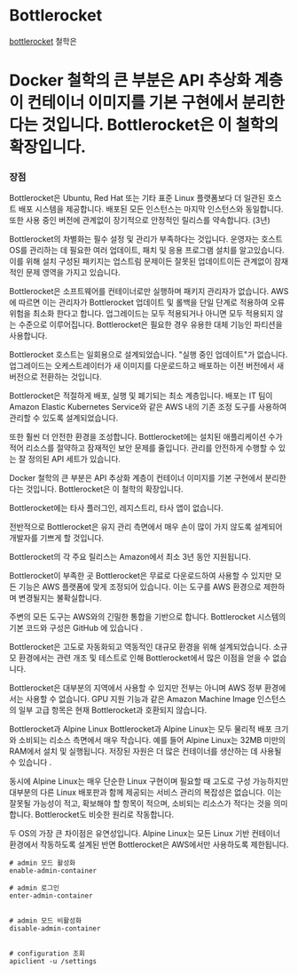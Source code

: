 # Bottlerocket

[bottlerocket](https://www.youtube.com/watch?v=L33l7Yd8oZM) 철학은

# Docker 철학의 큰 부분은 API 추상화 계층이 컨테이너 이미지를 기본 구현에서 분리한다는 것입니다. Bottlerocket은 이 철학의 확장입니다.

### 장점

Bottlerocket은 Ubuntu, Red Hat 또는 기타 표준 Linux 플랫폼보다 더 일관된 호스트 배포 시스템을 제공합니다.
배포된 모든 인스턴스는 마지막 인스턴스와 동일합니다.
또한 사용 중인 버전에 관계없이 장기적으로 안정적인 릴리스를 약속합니다. (3년)

Bottlerocket의 차별화는 필수 설정 및 관리가 부족하다는 것입니다.
운영자는 호스트 OS를 관리하는 데 필요한 여러 업데이트, 패치 및 응용 프로그램 설치를 알고있습니다.
이를 위해 설치 구성된 패키지는 업스트림 문제이든 잘못된 업데이트이든 관계없이 잠재적인 문제 영역을 가지고 있습니다.

Bottlerocket은 소프트웨어를 컨테이너로만 실행하며 패키지 관리자가 없습니다.
AWS에 따르면 이는 관리자가 Bottlerocket 업데이트 및 롤백을 단일 단계로 적용하여 오류 위험을 최소화 한다고 합니다.
업그레이드는 모두 적용되거나 아니면 모두 적용되지 않는 수준으로 이루어집니다.
Bottlerocket은 필요한 경우 유용한 대체 기능인 파티션을 사용합니다.

Bottlerocket 호스트는 일회용으로 설계되었습니다. "실행 중인 업데이트"가 없습니다.
업그레이드는 오케스트레이터가 새 이미지를 다운로드하고 배포하는 이전 버전에서 새 버전으로 전환하는 것입니다.

Bottlerocket은 적절하게 배포, 실행 및 폐기되는 최소 계층입니다. 배포는 IT 팀이 Amazon Elastic Kubernetes Service와 같은 AWS 내의 기존 조정 도구를 사용하여 관리할 수
있도록 설계되었습니다.

또한 훨씬 더 안전한 환경을 조성합니다. Bottlerocket에는 설치된 애플리케이션 수가 적어 리소스를 절약하고 잠재적인 보안 문제를 줄입니다. 관리를 안전하게 수행할 수 있는 잘 정의된 API 세트가 있습니다.

Docker 철학의 큰 부분은 API 추상화 계층이 컨테이너 이미지를 기본 구현에서 분리한다는 것입니다. Bottlerocket은 이 철학의 확장입니다.

Bottlerocket에는 타사 플러그인, 레지스트리, 타사 앱이 없습니다.

전반적으로 Bottlerocket은 유지 관리 측면에서 매우 손이 많이 가지 않도록 설계되어 개발자를 기쁘게 할 것입니다.

Bottlerocket의 각 주요 릴리스는 Amazon에서 최소 3년 동안 지원됩니다.

Bottlerocket이 부족한 곳
Bottlerocket은 무료로 다운로드하여 사용할 수 있지만 모든 기능은 AWS 플랫폼에 맞게 조정되어 있습니다. 이는 도구를 AWS 환경으로 제한하며 변경될지는 불확실합니다.

주변의 모든 도구는 AWS와의 긴밀한 통합을 기반으로 합니다. Bottlerocket 시스템의 기본 코드와 구성은 GitHub 에 있습니다 .

Bottlerocket은 고도로 자동화되고 역동적인 대규모 환경을 위해 설계되었습니다. 소규모 환경에서는 관련 개조 및 테스트로 인해 Bottlerocket에서 많은 이점을 얻을 수 없습니다.

Bottlerocket은 대부분의 지역에서 사용할 수 있지만 전부는 아니며 AWS 정부 환경에서는 사용할 수 없습니다. GPU 지원 기능과 같은 Amazon Machine Image 인스턴스 의 일부 고급 항목은
현재 Bottlerocket과 호환되지 않습니다.

Bottlerocket과 Alpine Linux
Bottlerocket과 Alpine Linux는 모두 물리적 배포 크기와 소비되는 리소스 측면에서 매우 작습니다. 예를 들어 Alpine Linux는 32MB 미만의 RAM에서 설치 및 실행됩니다. 저장된 자원은
더 많은 컨테이너를 생산하는 데 사용될 수 있습니다 .

동시에 Alpine Linux는 매우 단순한 Linux 구현이며 필요할 때 고도로 구성 가능하지만 대부분의 다른 Linux 배포판과 함께 제공되는 서비스 관리의 복잡성은 없습니다. 이는 잘못될 가능성이 적고,
확보해야 할 항목이 적으며, 소비되는 리소스가 적다는 것을 의미합니다. Bottlerocket도 비슷한 원리로 작동합니다.

두 OS의 가장 큰 차이점은 유연성입니다. Alpine Linux는 모든 Linux 기반 컨테이너 환경에서 작동하도록 설계된 반면 Bottlerocket은 AWS에서만 사용하도록 제한됩니다.

```
# admin 모드 활성화 
enable-admin-container

# admin 로그인 
enter-admin-container


# admin 모드 비활성화
disable-admin-container


# configuration 조회 
apiclient -u /settings
```
